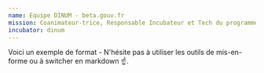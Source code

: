 ```yaml
---
name: Equipe DINUM - beta.gouv.fr
mission: Coanimateur-trice, Responsable Incubateur et Tech du programme beta.gouv.fr @DINUM
incubator: dinum
---
```

Voici un exemple de format  - N'hésite pas à utiliser les outils de mis-en-forme ou à switcher en markdown ☝️.